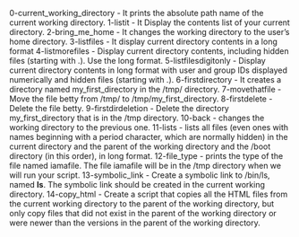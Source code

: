 0-current_working_directory - It prints the absolute path name of the current working directory.
1-listit - It Display the contents list of your current directory.
2-bring_me_home - It changes the working directory to the user’s home directory.
3-listfiles - It display current directory contents in a long format
4-listmorefiles - Display current directory contents, including hidden files (starting with .). Use the long format.
5-listfilesdigitonly - Display current directory contents in long format with user and group IDs displayed numerically and hidden files (starting with .).
6-firstdirectory - It creates a directory named my_first_directory in the /tmp/ directory.
7-movethatfile - Move the file betty from /tmp/ to /tmp/my_first_directory.
8-firstdelete - Delete the file betty.
9-firstdirdeletion - Delete the directory my_first_directory that is in the /tmp directory.
10-back - changes the working directory to the previous one.
11-lists - lists all files (even ones with names beginning with a period character, which are normally hidden) in the current directory and the parent of the working directory and the /boot directory (in this order), in long format.
12-file_type - prints the type of the file named iamafile. The file iamafile will be in the /tmp directory when we will run your script.
13-symbolic_link - Create a symbolic link to /bin/ls, named __ls__. The symbolic link should be created in the current working directory.
14-copy_html - Create a script that copies all the HTML files from the current working directory to the parent of the working directory, but only copy files that did not exist in the parent of the working directory or were newer than the versions in the parent of the working directory.

